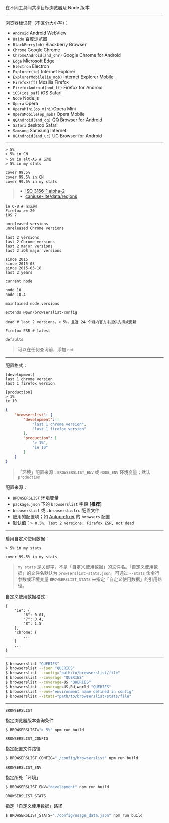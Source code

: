 在不同工具间共享目标浏览器及 Node 版本

---

浏览器标识符（不区分大小写）：

- `Android` Android WebView
- `Baidu` 百度浏览器
- `BlackBerry(bb)` Blackberry Browser
- `Chrome` Google Chrome
- `ChromeAndroid(and_chr)` Google Chrome for Android
- `Edge` Microsoft Edge
- `Electron` Electron
- `Explorer(ie)` Internet Explorer
- `ExplorerMobile(ie_mob)` Internet Explorer Mobile
- `Firefox(ff)` Mozilla Firefox
- `FirefoxAndroid(and_ff)` Firefox for Android
- `iOS(ios_saf)` iOS Safari
- `Node` Node.js
- `Opera` Opera
- `OperaMini(op_mini)`Opera Mini
- `OperaMobile(op_mob)` Opera Mobile
- `QQAndroid(and_qq)` QQ Browser for Android
- `Safari` desktop Safari
- `Samsung` Samsung Internet
- `UCAndroid(and_uc)` UC Browser for Android

---

```
> 5%
> 5% in CN
> 5% in alt-AS # 区域
> 5% in my stats

cover 99.5%
cover 99.5% in CN
cover 99.5% in my stats
```

> - [ISO 3166-1 alpha-2](https://en.wikipedia.org/wiki/ISO_3166-1_alpha-2#Officially_assigned_code_elements)
> - [caniuse-lite/data/regions](https://github.com/ben-eb/caniuse-lite/tree/master/data/regions)

```
ie 6-8 # 闭区间
Firefox >= 20
iOS 7

unreleased versions
unreleased Chrome versions

last 2 versions
last 2 Chrome versions
last 2 major versions
last 2 iOS major versions

since 2015
since 2015-03
since 2015-03-18
last 2 years
```

```
current node

node 10
node 10.4

maintained node versions
```

```
extends @pwn/browserslist-config
```

```
dead # last 2 versions，< 5%，且近 24 个月内官方未提供支持或更新
```

```
Firefox ESR # latest
```

```
defaults
```

> 可以在任何查询前，添加 `not`

---

配置格式：

```
[development]
last 1 chrome version
last 1 firefox version

[production]
> 1%
ie 10
```

```json
{
    "browserslist": {
        "development": [
            "last 1 chrome version",
            "last 1 firefox version"
        ],
        "production": [
            "> 1%",
            "ie 10"
        ]
    }
}
```

> 「环境」配置来源：`BROWSERSLIST_ENV` 或 `NODE_ENV` 环境变量；默认 `production`

配置来源：

- `BROWSERSLIST` 环境变量
- `package.json` 下的 `browserslist` 字段 __[推荐]__
- `browserslist` 或 `.browserslistrc` 配置文件
- 应用的配置项；如 [Autoprefixer](https://github.com/postcss/autoprefixer) 的 `browsers` 配置
- 默认值：`> 0.5%, last 2 versions, Firefox ESR, not dead`

---

启用自定义使用数据：

```
> 5% in my stats

cover 99.5% in my stats
```

> `my stats` 是关键字，不是「自定义使用数据」的文件名。「自定义使用数据」的文件名默认为 `browserslist-stats.json`。可通过 `--stats` 命令行参数或环境变量 `BROWSERSLIST_STATS` 来指定「自定义使用数据」的引用路径。

自定义使用数据格式：

```
{
    "ie": {
        "6": 0.01,
        "7": 0.4,
        "8": 1.5
    },
    "chrome: {
        ...
    }
    ...
}
```

---

```sh
$ browserslist "QUERIES"
$ browserslist --json "QUERIES"
$ browserslist --config="path/to/browserslist/file"
$ browserslist --coverage "QUERIES"
$ browserslist --coverage=US "QUERIES"
$ browserslist --coverage=US,RU,world "QUERIES"
$ browserslist --env="environment name defined in config"
$ browserslist --stats="path/to/browserslist/stats/file"
```

---

`BROWSERSLIST`

指定浏览器版本查询条件

```sh
$ BROWSERSLIST="> 5%" npm run build
```

`BROWSERSLIST_CONFIG`

指定配置文件路径

```sh
$ BROWSERSLIST_CONFIG="./config/browserslist" npm run build
```

`BROWSERSLIST_ENV`

指定所处「环境」

```sh
$ BROWSERSLIST_ENV="development" npm run build
```

`BROWSERSLIST_STATS`

指定「自定义使用数据」路径

```sh
$ BROWSERSLIST_STATS="./config/usage_data.json" npm run build
```
